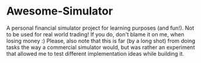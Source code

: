# Awesome-Simulator
A personal financial simulator project for learning purposes (and fun!). Not to be used for real world trading! If you do, don't blame it on me, when losing money :)
Please, also note that this is far (by a long shot) from doing tasks the way a commercial simulator would, but was rather an experiment that allowed me to test different implementation ideas while building it.
